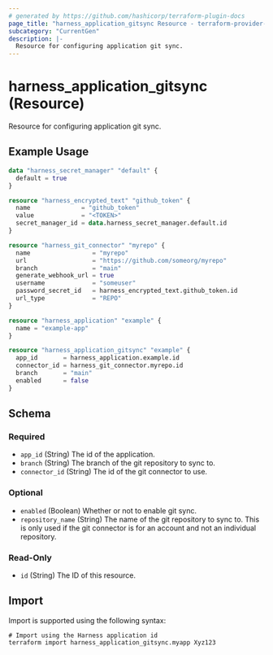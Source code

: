 ```yaml
---
# generated by https://github.com/hashicorp/terraform-plugin-docs
page_title: "harness_application_gitsync Resource - terraform-provider-harness"
subcategory: "CurrentGen"
description: |-
  Resource for configuring application git sync.
---
```


# harness_application_gitsync (Resource)

Resource for configuring application git sync.

## Example Usage

```terraform
data "harness_secret_manager" "default" {
  default = true
}

resource "harness_encrypted_text" "github_token" {
  name              = "github_token"
  value             = "<TOKEN>"
  secret_manager_id = data.harness_secret_manager.default.id
}

resource "harness_git_connector" "myrepo" {
  name                 = "myrepo"
  url                  = "https://github.com/someorg/myrepo"
  branch               = "main"
  generate_webhook_url = true
  username             = "someuser"
  password_secret_id   = harness_encrypted_text.github_token.id
  url_type             = "REPO"
}

resource "harness_application" "example" {
  name = "example-app"
}

resource "harness_application_gitsync" "example" {
  app_id       = harness_application.example.id
  connector_id = harness_git_connector.myrepo.id
  branch       = "main"
  enabled      = false
}
```

<!-- schema generated by tfplugindocs -->
## Schema

### Required

- `app_id` (String) The id of the application.
- `branch` (String) The branch of the git repository to sync to.
- `connector_id` (String) The id of the git connector to use.

### Optional

- `enabled` (Boolean) Whether or not to enable git sync.
- `repository_name` (String) The name of the git repository to sync to. This is only used if the git connector is for an account and not an individual repository.

### Read-Only

- `id` (String) The ID of this resource.

## Import

Import is supported using the following syntax:

```shell
# Import using the Harness application id
terraform import harness_application_gitsync.myapp Xyz123
```
